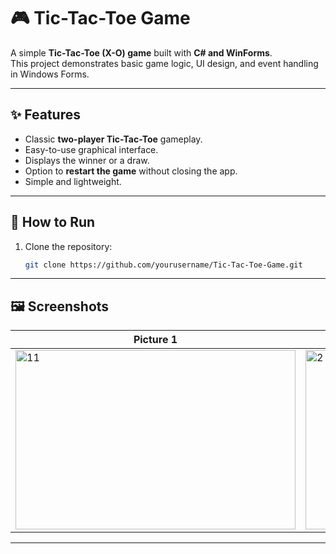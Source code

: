 # 🎮 Tic-Tac-Toe Game

A simple **Tic-Tac-Toe (X-O) game** built with **C# and WinForms**.  
This project demonstrates basic game logic, UI design, and event handling in Windows Forms.

---

## ✨ Features
- Classic **two-player Tic-Tac-Toe** gameplay.
- Easy-to-use graphical interface.
- Displays the winner or a draw.
- Option to **restart the game** without closing the app.
- Simple and lightweight.

---

## 🚀 How to Run
1. Clone the repository:
   ```bash
   git clone https://github.com/yourusername/Tic-Tac-Toe-Game.git

---

## 🖼️ Screenshots
| Picture 1 | Picture 2 |
|-----------|-----------|
| <img width="448" height="287,5" alt="11" src="https://github.com/user-attachments/assets/51363b3b-c09a-4a48-ac8f-22ef805c2554" /> | <img width="448" height="287,5" alt="2" src="https://github.com/user-attachments/assets/956d66d8-07ef-4e03-aaa3-6298b28ba70e" /> |

 



---

   
